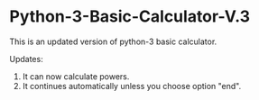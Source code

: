 # Python-3-Basic-Calculator-V.3
This is an updated version of python-3 basic calculator.

Updates:
1. It can now calculate powers.
2. It continues automatically unless you choose option "end".
